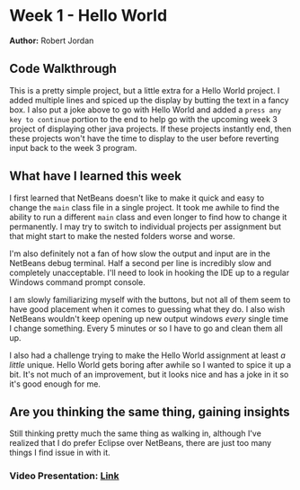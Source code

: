 # Week 1 - Hello World

**Author:** Robert Jordan

## Code Walkthrough

This is a pretty simple project, but a little extra for a Hello World project. I added multiple lines and spiced up the display by butting the text in a fancy box. I also put a joke above to go with Hello World and added a `press any key to continue` portion to the end to help go with the upcoming week 3 project of displaying other java projects. If these projects instantly end, then these projects won't have the time to display to the user before reverting input back to the week 3 program.

## What have I learned this week

I first learned that NetBeans doesn't like to make it quick and easy to change the `main` class file in a single project. It took me awhile to find the ability to run a different `main` class and even longer to find how to change it permanently. I may try to switch to individual projects per assignment but that might start to make the nested folders worse and worse.

I'm also definitely not a fan of how slow the output and input are in the NetBeans debug terminal. Half a second per line is incredibly slow and completely unacceptable. I'll need to look in hooking the IDE up to a regular Windows command prompt console.

I am slowly familiarizing myself with the buttons, but not all of them seem to have good placement when it comes to guessing what they do. I also wish NetBeans wouldn't keep opening up new output windows *every* single time I change something. Every 5 minutes or so I have to go and clean them all up.

I also had a challenge trying to make the Hello World assignment at least *a little* unique. Hello World gets boring after awhile so I wanted to spice it up a bit. It's not much of an improvement, but it looks nice and has a joke in it so it's good enough for me.

## Are you thinking the same thing, gaining insights

Still thinking pretty much the same thing as walking in, although I've realized that I do prefer Eclipse over NetBeans, there are just too many things I find issue in with it.

### Video Presentation: [Link](https://www.youtube.com/watch?v=eGt3i7rF4Mo)